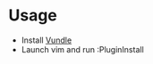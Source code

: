 # Usage

* Install [Vundle](https://github.com/gmarik/Vundle.vim)
* Launch vim and run :PluginInstall
